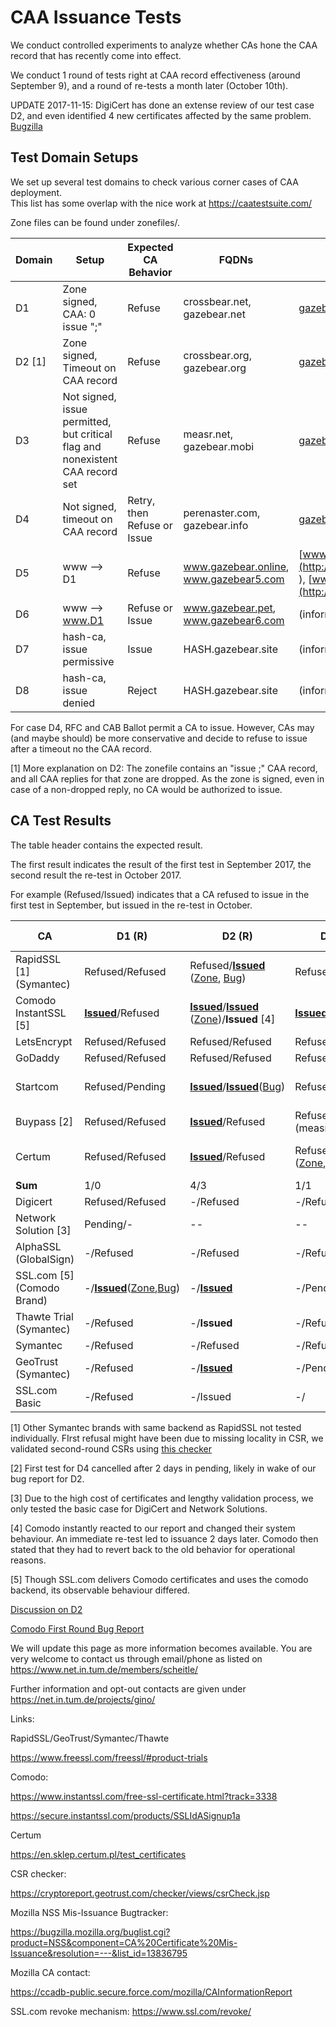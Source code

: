 # CAA Issuance Tests

We conduct controlled experiments to analyze whether CAs hone the CAA record that has recently come into effect. 

We conduct 1 round of tests right at CAA record effectiveness (around September 9), and a round of re-tests a month later (October 10th).

UPDATE 2017-11-15: DigiCert has done an extense review of our test case D2, and even identified 4 new certificates affected by the same problem. [Bugzilla](https://bugzilla.mozilla.org/show_bug.cgi?id=1409735)

## Test Domain Setups

We set up several test domains to check various corner cases of CAA deployment.  
This list has some overlap with the nice work at https://caatestsuite.com/  

Zone files can be found under zonefiles/.

 


| Domain | Setup                                    | Expected CA Behavior        | FQDNs                                  | Zone                                     |
| ------ | ---------------------------------------- | --------------------------- | -------------------------------------- | ---------------------------------------- |
| D1     | Zone signed, CAA: 0 issue ";"            | Refuse                      | crossbear.net, gazebear.net            | [gazebear.net](http://dnsviz.net/d/gazebear.net/Wd9tkA/dnssec/) |
| D2 [1] | Zone signed, Timeout on CAA record       | Refuse                      | crossbear.org, gazebear.org            | [gazebear.org](http://dnsviz.net/d/gazebear.org/Wd9rVw/dnssec/) |
| D3     | Not signed, issue permitted, but critical flag and nonexistent  CAA record set | Refuse                      | measr.net, gazebear.mobi               | [gazebear.mobi](http://dnsviz.net/d/gazebear.mobi/Wd9rQw/dnssec/) |
| D4     | Not signed, timeout on CAA record        | Retry, then Refuse or Issue | perenaster.com, gazebear.info          | [gazebear.info](http://dnsviz.net/d/gazebear.info/Wd9q7g/dnssec/) |
| D5     | www --> D1                               | Refuse                      | www.gazebear.online, www.gazebear5.com | [www.gazebear.online](http://dnsviz.net/d/www.gazebear.online/WeR_8w/dnssec/ ), [www.gazebear5.com](http://dnsviz.net/d/www.gazebear5.com/WeCB8A/dnssec/) |
| D6     | www --> www.D1                           | Refuse or Issue             | www.gazebear.pet, www.gazebear6.com    | (informational test)                     |
| D7     | hash-ca, issue permissive                | Issue                       | HASH.gazebear.site                     | (informational test)                     |
| D8     | hash-ca, issue denied                    | Reject                      | HASH.gazebear.site                     | (informational test)                     |



For case D4, RFC and CAB Ballot permit a CA to issue. However, CAs may (and maybe should) be more conservative and decide to refuse to issue after a timeout no the CAA record.

[1] More explanation on D2: The zonefile contains an "issue ;" CAA record, and all CAA replies for that zone are dropped. As the zone is signed, even in case of a non-dropped reply, no CA would be authorized to issue. 



## CA Test Results 

The table header contains the expected result.

The first result indicates the result of the first test in September 2017, the second result the re-test in October 2017. 

For example (Refused/Issued) indicates that a CA refused to issue in the first test in September, but issued in the re-test in October.



| CA                         | D1 (R)                                   | D2 (R)                                   | D3 (R)                                   | D4 (Any)                                 | D5 (R)                                   | D6 (Any)                                 | D7 (I) / D8 (R) | Contact              |      |
| -------------------------- | ---------------------------------------- | ---------------------------------------- | ---------------------------------------- | ---------------------------------------- | ---------------------------------------- | ---------------------------------------- | --------------- | -------------------- | ---- |
| RapidSSL [1]   (Symantec)  | Refused/Refused                          | Refused/[**Issued**](https://crt.sh/?id=228963368) ([Zone](http://dnsviz.net/d/gazebear.org/Wd3l6g/dnssec/), [Bug](https://bugzilla.mozilla.org/show_bug.cgi?id=1409735)) | Refused/Refused                          | Refused/[Issued](https://crt.sh/?id=228965187) | -/Refused                                | --/Issued                                | Issued          | 13.10.17, 11:43 CEST |      |
| Comodo InstantSSL [5]      | [**Issued**](https://crt.sh/?id=208456003)/Refused | [**Issued**](https://crt.sh/?id=208486485)/[**Issued**](https://crt.sh/?id=229495637) ([Zone](http://dnsviz.net/d/gazebear.org/Wd8zAQ/dnssec/))/**Issued** [4] | [**Issued**](https://crt.sh/?id=208486489)/Refused | [Issued](https://crt.sh/?id=208486495)/[Issued](https://crt.sh/?id=229513301) ([Zone](http://dnsviz.net/d/gazebear.info/Wd9FKQ/dnssec/)) | -/Refused                                | -/Issued                                 | -/Issued        | 13.10.17, 11:47 CEST |      |
| LetsEncrypt                | Refused/Refused                          | Refused/Refused                          | Refused/Refused                          | Refused/Refused                          | -/Refused                                | -/Issued                                 | -/Issued        | No need              |      |
| GoDaddy                    | Refused/Refused                          | Refused/Refused                          | Refused/Refused                          | [Issued](https://crt.sh/?id=208554363)/[Issued](https://crt.sh/?id=235559261) | -/Refused                                | -/Issued                                 | D8: Refused     | No need              |      |
| Startcom                   | Refused/Pending                          | [**Issued**](https://crt.sh/?id=206719317)/[**Issued**](https://crt.sh/?id=229543202)([Bug](https://bugzilla.mozilla.org/show_bug.cgi?id=1409859)) | Refused/Refused                          | Refused/[Issued](https://crt.sh/?id=229552818) | -/[**Issued**](https://crt.sh/?id=232316961)([Zone](http://dnsviz.net/d/www.gazebear.online/WeR_8w/dnssec/),[Bug](https://bugzilla.mozilla.org/show_bug.cgi?id=1409760)) | -/Issued                                 | -/Issued        | 16.10.17, 15:15 CEST |      |
| Buypass [2]                | Refused/Refused                          | [**Issued**](https://crt.sh/?id=208455849)/Refused | Refused/Refused (measr.net)              | Cancelled/[Issued](https://crt.sh/?id=232418634) | -/Refused                                | -/ Refused                               | D8: Refused     | No need              |      |
| Certum                     | Refused/Refused                          | [**Issued**](https://crt.sh/?id=209378608)/Refused | Refused/[**Issued**](https://crt.sh/?id=229822803) ([Zone](http://dnsviz.net/d/gazebear.mobi/Wd9rQw/dnssec/),[Bug](https://bugzilla.mozilla.org/show_bug.cgi?id=1409764)) | [Issued](https://crt.sh/?id=209403143)/[Issued](https://crt.sh/?id=232400028) | -/[**Issued**](https://crt.sh/?id=230122233) ([Zone](http://dnsviz.net/d/www.gazebear.online/Wd9tig/dnssec/), [Bug](https://bugzilla.mozilla.org/show_bug.cgi?id=1409766)) | -/Issued                                 | -/Issued        | 16.10.17, 14:16 CEST |      |
| **Sum**                    | 1/0                                      | 4/3                                      | 1/1                                      | 3/6                                      | -/2                                      | -/6                                      | informational   |                      |      |
| Digicert                   | Refused/Refused                          | -/Refused                                | -/Refused                                | -/[Issued](https://crt.sh/?id=237690793) | -/Refused                                | -/[Issued](https://crt.sh/?id=237727659) | -/Issued        | No need              |      |
| Network Solution [3]       | Pending/-                                | --                                       | --                                       | --                                       |                                          |                                          |                 |                      |      |
| AlphaSSL (GlobalSign)      | -/Refused                                | -/Refused                                | -/Refused                                | [Issued](https://crt.sh/?id=235021505)   | -/Refused                                | -/[Issued](https://crt.sh/?id=235045693) | -/D8: Refused   | No need              |      |
| SSL.com [5] (Comodo Brand) | -/[**Issued**](https://crt.sh/?id=235543115)([Zone](http://dnsviz.net/d/gazebear.net/WefzKQ/dnssec/),[Bug](https://bugzilla.mozilla.org/show_bug.cgi?id=1410834)) | -/[**Issued**](https://crt.sh/?id=235555542) | -/Pending                                | -/[Issued](https://crt.sh/?id=237694030) | -/Pending                                | -/[Issued](https://crt.sh/?id=235545597) | -/Issued        |                      |      |
| Thawte Trial (Symantec)    | -/Refused                                | -/**Issued**                             | -/Refused                                | -/Issued                                 | -/Refused                                | -/Issued                                 | -/Issued        | not CT compatible    |      |
| Symantec                   | -/Refused                                | -/Refused                                | -/Refused                                | -/[Issued](https://crt.sh/?id=240078353) | -/Refused                                | -/[Issued](https://crt.sh/?id=240078255) | -/Issued        | No need              |      |
| GeoTrust (Symantec)        | -/Refused                                | -/[**Issued**](https://crt.sh/?id=237693424) | -/Pending                                | -/[Issued](https://crt.sh/?id=237717583) | -/Refused                                | -/[Issued](https://crt.sh/?id=237717584) | -/tested above  |                      |      |
| SSL.com Basic              | -/Refused                                | -/Issued                                 | -/                                       | -/                                       | -/                                       | -/                                       | -/              | Comodo reseller      |      |



[1] Other Symantec brands with same backend as RapidSSL not tested individually. FIrst refusal might have been due to missing locality in CSR, we validated second-round CSRs using [this checker](https://cryptoreport.geotrust.com/checker/views/csrCheck.jsp)

[2] First test for D4 cancelled after 2 days in pending, likely in wake of our bug report for D2. 

[3] Due to the high cost of certificates and lengthy validation process, we only tested the basic case for DigiCert and Network Solutions.

[4] Comodo instantly reacted to our report and changed their system behaviour. An immediate re-test led to issuance 2 days later. Comodo then stated that they had to revert back to the old behavior for operational reasons.  

[5] Though SSL.com delivers Comodo certificates and uses the comodo backend, its observable behaviour differed.



[Discussion on D2](https://groups.google.com/forum/#!topic/mozilla.dev.security.policy/-o-qkJzPe5Q)

[Comodo First Round Bug Report](https://bugzilla.mozilla.org/show_bug.cgi?id=1398545)



We will update this page as more information becomes available.
You are very welcome to contact us through email/phone as listed on https://www.net.in.tum.de/members/scheitle/

Further information and opt-out contacts are given under https://net.in.tum.de/projects/gino/



Links:

RapidSSL/GeoTrust/Symantec/Thawte

https://www.freessl.com/freessl/#product-trials

Comodo:

https://www.instantssl.com/free-ssl-certificate.html?track=3338

https://secure.instantssl.com/products/SSLIdASignup1a

Certum

https://en.sklep.certum.pl/test_certificates

CSR checker:

https://cryptoreport.geotrust.com/checker/views/csrCheck.jsp



Mozilla NSS Mis-Issuance Bugtracker:

https://bugzilla.mozilla.org/buglist.cgi?product=NSS&component=CA%20Certificate%20Mis-Issuance&resolution=---&list_id=13836795



Mozilla CA contact:

https://ccadb-public.secure.force.com/mozilla/CAInformationReport



SSL.com revoke mechanism: https://www.ssl.com/revoke/